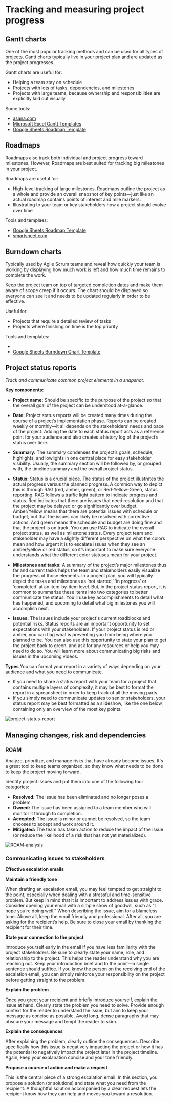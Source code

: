 # Tracking and measuring project progress

## Gantt charts
One of the most popular tracking methods and can be used for all types of projects. Gantt charts typically live in your project plan and are updated as the project progresses.

Gantt charts are useful for:
* Helping a team stay on schedule
* Projects with lots of tasks, dependencies, and milestones
* Projects with large teams, because ownership and responsibilities are explicitly laid out visually

Some tools:
* [asana.com](asana.com)
* [Microsoft Excel Gantt Templates](https://create.microsoft.com/en-us/templates/gantt-charts)
* [Google Sheets Roadmap Template](https://docs.google.com/spreadsheets/d/1mtRKyj4nS5fja25lFNsCC8ZMnd7Z81yx_z-MtOEj5HM/template/preview?resourcekey=0-pEIsQsu6t8oHR5WWlMHYvw#gid=1672256879)

## Roadmaps
Roadmaps also track both individual and project progress toward milestones. However, Roadmaps are best suited for tracking big milestones in your project. 

Roadmaps are useful for:
* High-level tracking of large milestones. Roadmaps outline the project as a whole and provide an overall snapshot of key points—just like an actual roadmap contains points of interest and mile markers. 
* Illustrating to your team or key stakeholders how a project should evolve over time

Tools and templaes:
* [Google Sheets Roadmap Template](https://docs.google.com/spreadsheets/d/1r-zAYazFQ8O4gVM8mBjkBX0dStyJRaoSHmdVL7bTcsI/edit?resourcekey=0-B9CGa_yaxfrte7AteI9oaw#gid=1672256879)
* [smartsheet.com](smartsheet.com)

## Burndown charts
Typically used by Agile Scrum teams and reveal how quickly your team is working by displaying how much work is left and how much time remains to complete the work. 

Keep the project team on top of targeted completion dates and make them aware of scope creep if it occurs. The chart should be displayed so everyone can see it and needs to be updated regularly in order to be effective.

Useful for:
* Projects that require a detailed review of tasks
* Projects where finishing on time is the top priority

Tools and templates:
* []()
* [Google Sheets Burndown Chart Template]([https://docs.google.com/spreadsheets/d/1KTRguVRxejznvLWGov7-WsSQ4U5uPYl4jLQLyiIAIU4/template/preview](https://docs.google.com/spreadsheets/d/1sEZmm7am02n1k8YiWa1Q9RaZPPQkg9JRKdBeTTec6oY/edit#gid=1491138343)https://docs.google.com/spreadsheets/d/1sEZmm7am02n1k8YiWa1Q9RaZPPQkg9JRKdBeTTec6oY/edit#gid=1491138343)

## Project status reports
*Track and communicate common project elements in a snapshot.*

__Key components:__
* __Project name:__ Should be specific to the purpose of the project so that the overall goal of the project can be understood at-a-glance. 

* __Date:__ Project status reports will be created many times during the course of a project’s implementation phase. Reports can be created weekly or monthly—it all depends on the stakeholders’ needs and pace of the project. Adding the date to each status report acts as a reference point for your audience and also creates a history log of the project’s status over time. 

* __Summary:__ The summary condenses the project’s goals, schedule, highlights, and lowlights in one central place for easy stakeholder visibility. Usually, the summary section will be followed by, or grouped with, the timeline summary and the overall project status.

* __Status:__ Status is a crucial piece. The status of the project illustrates the actual progress versus the planned progress. A common way to depict this is through RAG (red, amber, green), or Red-Yellow-Green, status reporting. RAG follows a traffic light pattern to indicate progress and status. Red indicates that there are issues that need resolution and that the project may be delayed or go significantly over budget. Amber/Yellow means that there are potential issues with schedule or budget, but that the issues can likely be resolved with corrective actions. And green means the schedule and budget are doing fine and that the project is on track. You can use RAG to indicate the overall project status, as well as milestone status. Every project team and stakeholder may have a slightly different perspective on what the colors mean and how urgent it is to escalate issues when they see an amber/yellow or red status, so it’s important to make sure everyone understands what the different color statuses mean for your project.

* __Milestones and tasks:__ A summary of the project’s major milestones thus far and current tasks helps the team and stakeholders easily visualize the progress of those elements. In a project plan, you will typically depict the tasks and milestones as ‘not started,’ ‘in progress’ or ‘completed’ at an item-by-item level. But, in the project status report, it is common to summarize these items into two categories to better communicate the status. You’ll use key accomplishments to detail what has happened, and upcoming to detail what big milestones you will accomplish next.

* __Issues:__ The issues include your project's current roadblocks and potential risks. Status reports are an important opportunity to set expectations with your stakeholders. If your project status is red or amber, you can flag what is preventing you from being where you planned to be. You can also use this opportunity to state your plan to get the project back to green, and ask for any resources or help you may need to do so. You will learn more about communicating big risks and issues in the upcoming videos.

__Types__
You can format your report in a variety of ways depending on your audience and what you need to communicate. 

* If you need to share a status report with your team for a project that contains multiple layers of complexity, it may be best to format the report in a spreadsheet in order to keep track of all the moving parts. 
* If you simply need to communicate updates to senior stakeholders, your status report may be best formatted as a slideshow, like the one below, containing only an overview of the most key points.

![project-status-report](project-status-report.png)

## Managing changes, risk and dependencies
### ROAM
Analyze, prioritize, and manage risks that have already become issues. It's a great tool to keep teams organized, so they know what needs to be done to keep the project moving forward.

Identify project issues and put them into one of the following four categories:

* __Resolved:__ The issue has been eliminated and no longer poses a problem.
* __Owned:__ The issue has been assigned to a team member who will monitor it through to completion.
* __Accepted:__ The issue is minor or cannot be resolved, so the team chooses to accept and work around it.
* __Mitigated:__ The team has taken action to reduce the impact of the issue (or reduce the likelihood of a risk that has not yet materialized).

![ROAM-analysis](ROAM-analysis.png)

### Communicating issues to stakeholders

__Effective escalation emails__

__Maintain a friendly tone__

When drafting an escalation email, you may feel tempted to get straight to the point, especially when dealing with a stressful and time-sensitive problem. But keep in mind that it is important to address issues with grace. Consider opening your email with a simple show of goodwill, such as “I hope you’re doing well.” When describing the issue, aim for a blameless tone. Above all, keep the email friendly and professional. After all, you are asking for the recipient’s help. Be sure to close your email by thanking the recipient for their time.

__State your connection to the project__

Introduce yourself early in the email if you have less familiarity with the project stakeholders. Be sure to clearly state your name, role, and relationship to the project. This helps the reader understand why you are reaching out. Keep your introduction brief and to the point—a single sentence should suffice. If you know the person on the receiving end of the escalation email, you can simply reinforce your responsibility on the project before getting straight to the problem.

__Explain the problem__

Once you greet your recipient and briefly introduce yourself, explain the issue at hand. Clearly state the problem you need to solve. Provide enough context for the reader to understand the issue, but aim to keep your message as concise as possible. Avoid long, dense paragraphs that may obscure your message and tempt the reader to skim.

__Explain the consequences__

After explaining the problem, clearly outline the consequences. Describe specifically how this issue is negatively impacting the project or how it has the potential to negatively impact the project later in the project timeline. Again, keep your explanation concise and your tone friendly.

__Propose a course of action and make a request__

This is the central piece of a strong escalation email. In this section, you propose a solution (or solutions) and state what you need from the recipient. A thoughtful solution accompanied by a clear request lets the recipient know how they can help and moves you toward a resolution.

